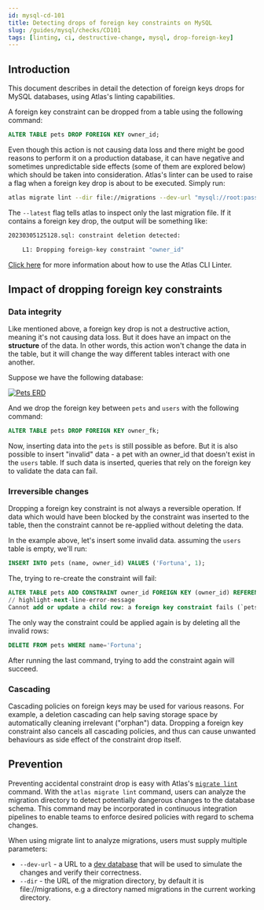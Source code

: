 ```yaml
---
id: mysql-cd-101
title: Detecting drops of foreign key constraints on MySQL
slug: /guides/mysql/checks/CD101
tags: [linting, ci, destructive-change, mysql, drop-foreign-key]
---
```


## Introduction

This document describes in detail the detection of foreign keys drops for MySQL databases, 
using Atlas's linting capabilities.

A foreign key constraint can be dropped from a table using the following command:
```sql
ALTER TABLE pets DROP FOREIGN KEY owner_id;
```

Even though this action is not causing data loss and there might be good reasons to perform it on a production database, it can have negative and sometimes unpredictable side effects (some of them are explored below) which should be taken into consideration.
Atlas's linter can be used to raise a flag when a foreign key drop is about to be executed. Simply run:
```bash
atlas migrate lint --dir file://migrations --dev-url "mysql://root:pass@localhost:3306/dev" --latest 1
```
The `--latest` flag tells atlas to inspect only the last migration file. If it contains a foreign key drop, the output will be something like:

```bash
20230305125128.sql: constraint deletion detected:

	L1: Dropping foreign-key constraint "owner_id"
```

[Click here](/versioned/lint) for more information about how to use the Atlas CLI Linter.

## Impact of dropping foreign key constraints

### Data integrity
Like mentioned above, a foreign key drop is not a destructive action, meaning it's not causing data loss. But it does have an impact on the **structure** of the data. In other words, this action won't change the data in the table, but it will change the way different tables interact with one another.

Suppose we have the following database:
<p style={{textAlign: "center"}}><a href="https://gh.atlasgo.cloud/explore/e3d188d0"><img src="https://atlasgo.io/uploads/users-pets.png" alt="Pets ERD"/></a></p>

 And we drop the foreign key between `pets` and `users` with the following command: 

```sql
ALTER TABLE pets DROP FOREIGN KEY owner_fk;
```

Now, inserting data into the `pets` is still possible as before. But it is also possible to insert "invalid" data - a pet with an owner_id that doesn't exist in the `users` table. If such data is inserted, queries that rely on the foreign key to validate the data can fail.


### Irreversible changes
Dropping a foreign key constraint is not always a reversible operation. If data which would have been blocked by the constraint was inserted to the table, then the constraint cannot be re-applied without deleting the data.

In the example above, let's insert some invalid data. assuming the `users` table is empty, we'll run:

```sql
INSERT INTO pets (name, owner_id) VALUES ('Fortuna', 1);
```

The, trying to re-create the constraint will fail:
```sql
ALTER TABLE pets ADD CONSTRAINT owner_id FOREIGN KEY (owner_id) REFERENCES users (id);
// highlight-next-line-error-message
Cannot add or update a child row: a foreign key constraint fails (`pets`.`#sql-1_1140`, CONSTRAINT `owner_id` FOREIGN KEY (`owner_id`) REFERENCES `users` (`id`))
```

The only way the constraint could be applied again is by deleting all the invalid rows:
```sql
DELETE FROM pets WHERE name='Fortuna';
```
After running the last command, trying to add the constraint again will succeed.

### Cascading
Cascading policies on foreign keys may be used for various reasons. For example, a deletion cascading can help saving storage space by automatically cleaning irrelevant ("orphan") data. Dropping a foreign key constraint also cancels all cascading policies, and thus can cause unwanted behaviours as side effect of the constraint drop itself.

## Prevention

Preventing accidental constraint drop is easy with Atlas's [`migrate lint`](/versioned/lint)
command. With the `atlas migrate lint` command, users can analyze the migration directory to 
detect potentially dangerous changes to the database schema. This command may be 
incorporated in continuous integration pipelines to enable teams to enforce 
desired policies with regard to schema changes.

When using migrate lint to analyze migrations, users must supply multiple parameters:

* `--dev-url` - a URL to a [dev database](/concepts/dev-database) that will be used to simulate the changes and verify their correctness.
* `--dir` - the URL of the migration directory, by default it is file://migrations, e.g a directory named migrations in the current working directory.
